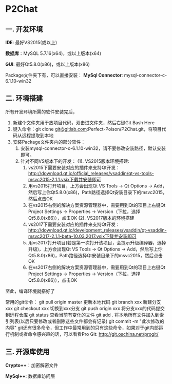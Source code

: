 # P2Chat

## 一. 开发环境

**IDE**: 最好VS2015(或以上)

**数据库**：MySQL 5.7.16(x64)，或以上版本(x64)

**GUI**: 最好Qt5.8.0(x86)，或以上版本(x86)

Package文件夹下有，可以直接安装：
**MySql Connector**: mysql-connector-c-6.1.10-win32

## 二. 环境搭建

所有开发环境所需的软件安装完后，
1. 新建个文件夹用于放项目代码，双击进文件夹，然后右键Git Bash Here
2. 键入命令：git clone git@gitlab.com:Perfect-Poison/P2Chat.git，将项目代码从远程提取到本地
3. 安装Package文件夹内的部分软件：
	1. 安装mysql-connector-c-6.1.10-win32，请不要修改安装路径，默认安装即可。
	2. 针对不同VS版本下的开发：
	(1). VS2015版本环境搭建:
		1. vs2015下需要安装对应的插件来支持Qt开发：http://download.qt.io/official_releases/vsaddin/qt-vs-tools-msvc2015-2.1.1.vsix下载并安装即可
		2. 用vs2015打开项目，上方会出现Qt VS Tools -> Qt Options -> Add，然后写上你Qt5.8.0(x86)，Path路径选择Qt安装目录下的msvc2015，然后点击OK
		3. 在vs2015右侧的解决方案资源管理器中，需要用到Qt的项目上右键Qt Project Settings -> Properties -> Version（下拉，选择Qt5.8.0(x86)），点击OK
	(2). VS2017版本的环境搭建
		1. vs2017下需要安装对应的插件来支持Qt开发：http://download.qt.io/development_releases/vsaddin/qt-vsaddin-msvc2017-2.1.1-beta-10.03.2017.vsix下载并安装即可
		2. 用vs2017打开项目(若是第一次打开该项目，会提示升级编译器，选择升级)，上方会出现Qt VS Tools -> Qt Options -> Add，然后写上你Qt5.8.0(x86)，Path路径选择Qt安装目录下的msvc2015，然后点击OK
		3. 在vs2017右侧的解决方案资源管理器中，需要用到Qt的项目上右键Qt Project Settings -> Properties -> Version（下拉，选择Qt5.8.0(x86)），点击OK

至此，编译环境就搭好了

常用的git命令：
git pull origin master 更新本地代码
git branch xxx 新建分支xxx
git checkout xxx 切换到xxx分支
git push origin xxx 将分支xxx的代码提交到远程仓库
git status 查看当前有变化的文件
git add . 将本地所有文件加入到索引列表(以后只要修改或者删除这些文件都会有记录)
git commit -m "此次修改的内容"
git还有很多命令，但工作中最常用到的只有这些命令，如果对于git内部运行机制或者命令感兴趣的话，可以看看Pro Git: http://git.oschina.net/progit/

## 三. 开源库使用

**Crypto++**：加密解密文件

**MySql++**: 数据库访问层